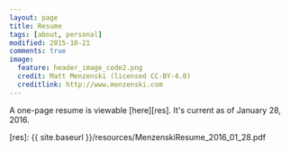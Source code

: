 ```yaml
---
layout: page
title: Resume
tags: [about, personal]
modified: 2015-10-21
comments: true
image:
  feature: header_image_code2.png
  credit: Matt Menzenski (licensed CC-BY-4.0)
  creditlink: http://www.menzenski.com
---
```


A one-page resume is viewable [here][res]. It's current as of January 28, 2016.

[res]: {{ site.baseurl }}/resources/MenzenskiResume_2016_01_28.pdf
